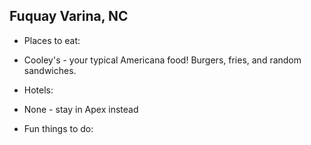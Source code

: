 ## Fuquay Varina, NC

- Places to eat:
 - Cooley's - your typical Americana food! Burgers, fries, and random sandwiches.

- Hotels:
 - None - stay in Apex instead
 
- Fun things to do:
